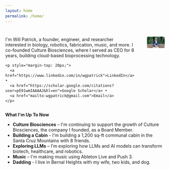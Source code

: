 ```yaml
---
layout: home
permalink: /home/
---
```


<style>
.intro-container {
  display: flex;
  gap: 40px;
  align-items: flex-start;
  margin-top: 40px;
}

.intro-text {
  flex: 1;
}

.intro-image {
  flex: 1;
}

.profile-pic {
  width: 100%;
  height: auto;
  border-radius: 4px;
}

@media (max-width: 768px) {
  .intro-container {
    flex-direction: column;
  }
  
  .intro-image {
    margin-top: 20px;
  }
}
</style>

<div class="intro-container">
  <div class="intro-text">
    I'm Will Patrick, a founder, engineer, and researcher interested in biology, robotics, fabrication, music, and more. I co-founded Culture Biosciences, where I served as CEO for 8 years, building cloud-based bioprocessing technology. 
    
    <p style="margin-top: 20px;">
      <a href="https://www.linkedin.com/in/wgpatrick">LinkedIn</a> •
      <a href="https://scholar.google.com/citations?user=pE91wmIAAAAJ&hl=en">Google Scholar</a> •
      <a href="mailto:wgpatrick@gmail.com">Email</a>
    </p>
  </div>
  <div class="intro-image">
    <img src="/assets/images/profile.jpg" alt="Will Patrick" class="profile-pic">
  </div>
</div>

**What I'm Up To Now**

- **Culture Biosciences** – I'm continuing to support the growth of Culture Biosciences, the company I founded, as a Board Member.
- **Building a Cabin** - I'm building a 1,200 sq-ft communal cabin in the Santa Cruz Mountains with 8 friends. 
- **Exploring LLMs** – I'm exploring how LLMs and AI models can transform biotech, healthcare, and robotics.
- **Music** – I'm making music using Ableton Live and Push 3. 
- **Dadding** - I live in Bernal Heights with my wife, two kids, and dog. 